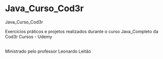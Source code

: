 # Java_Curso_Cod3r
Java_Curso_Cod3r

Exercícios práticos e projetos realizados durante o curso Java_Completo da Cod3r Cursos - Udemy

<br>Ministrado pelo professor Leonardo Leitão
